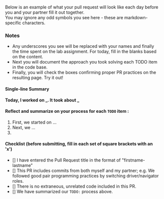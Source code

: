 Below is an example of what your pull request will look like each day before you and your partner fill it out together.  
You may ignore any odd symbols you see here - these are markdown-specific characters.

### Notes
  - Any underscores you see will be replaced with your names and finally the time spent on the lab assignment. For today, fill in the blanks based on the content. 
  - Next you will document the approach you took solving each TODO item in the code base.  
  - Finally, you will check the boxes confirming proper PR practices on the resulting page. Try it out!

#### Single-line Summary
**Today, I worked on _. It took about _**

#### Reflect and summarize on your process for each `TODO` item :  
  1. First, we started on ...
  2. Next, we ...
  3.

#### Checklist (before submitting, fill in each set of square brackets with an 'x')
- [] I have entered the Pull Request title in the format of "firstname-lastname"
- [] This PR includes commits from both myself and my partner; e.g. We followed good pair programming practices by switching driver/navigator roles.
- [] There is no extraneous, unrelated code included in this PR.
- [] We have summarized our `TODO:` process above.
